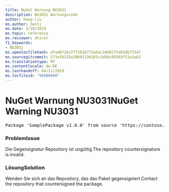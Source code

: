 ```yaml
---
title: NuGet Warnung NU3031
description: NU3031 Warnungscode
author: heng-liu
ms.author: henli
ms.date: 3/18/2019
ms.topic: reference
ms.reviewer: dtivel
f1_keywords:
- NU3031
ms.openlocfilehash: d7ad872dcfff1616772e6ac3dd927fe03db7f347
ms.sourcegitcommit: 573af6133a39601136181c1d98c09303f51a1ab2
ms.translationtype: MT
ms.contentlocale: de-DE
ms.lasthandoff: 04/11/2019
ms.locfileid: "59509490"
---
```

# <a name="nuget-warning-nu3031"></a><span data-ttu-id="6445a-103">NuGet Warnung NU3031</span><span class="sxs-lookup"><span data-stu-id="6445a-103">NuGet Warning NU3031</span></span>

<pre>Package 'SamplePackage v1.0.0' from source 'https://contoso.com/index.json': The repository countersignature is invalid.</pre>

### <a name="issue"></a><span data-ttu-id="6445a-104">Problem</span><span class="sxs-lookup"><span data-stu-id="6445a-104">Issue</span></span>

<span data-ttu-id="6445a-105">Die Gegensignatur Repository ist ungültig.</span><span class="sxs-lookup"><span data-stu-id="6445a-105">The repository countersignature is invalid.</span></span>


### <a name="solution"></a><span data-ttu-id="6445a-106">Lösung</span><span class="sxs-lookup"><span data-stu-id="6445a-106">Solution</span></span>

<span data-ttu-id="6445a-107">Wenden Sie sich an das Repository, das das Paket gegensigniert.</span><span class="sxs-lookup"><span data-stu-id="6445a-107">Contact the repository that countersigned the package.</span></span> 